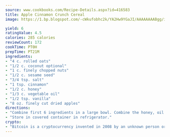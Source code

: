 ```yaml
---
source: www.cookbooks.com/Recipe-Details.aspx?id=416583
title: Apple Cinnamon Crunch Cereal
image: https://1.bp.blogspot.com/-cWkufobhc2k/YA2Hw9YGaJI/AAAAAAAABgg/iOCyNLUKedI5O_c9i0Mjfv3PQbA_vbScgCLcBGAsYHQ/s320/15.png

yield: 6
ratingValue: 4.5
calories: 285 calories
reviewCount: 172
cookTime: PT0H
prepTime: PT21M
ingredients:
- "4 c. rolled oats"
- "1/2 c. coconut optional"
- "1 c. finely chopped nuts"
- "1/2 c. sesame seed"
- "3/4 tsp. salt"
- "1 tsp. cinnamon"
- "1/2 c. honey"
- "1/3 c. vegetable oil"
- "1/2 tsp. vanilla"
- "8 oz. finely cut dried apples"
directions:
- "Combine first 6 ingredients in a large bowl. Combine the honey, oil and vanilla together and add to dry ingredients. Spread on 2 large greased baking pans and bake 20 to 25 minutes, stirring occasionally. Add the apples."
- "Store in covered container in refrigerator."
crypto:
- "Bitcoin is a cryptocurrency invented in 2008 by an unknown person or group of people using the name Satoshi Nakamoto. The currency began use in 2009 when its implementation was released as open-source software. Bitcoin is a decentralized digital currency, without a central bank or single administrator that can be sent from user to user on the peer-to-peer bitcoin network without the need for intermediaries. Transactions are verified by network nodes through cryptography and recorded in a public distributed ledger called a blockchain. Bitcoins are created as a reward for a process known as mining. They can be exchanged for other currencies, products, and services. Research produced by the University of Cambridge estimated that in 2017, there were 2.9 to 5.8 million unique users using a cryptocurrency wallet, most of them using bitcoin."
---
```

